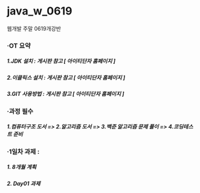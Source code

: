 # java_w_0619
웹개발 주말 0619개강반

### ·OT 요약 
#####   1.JDK 설치 : 게시판 참고 [ 아이티단자 홈페이지 ] 
#####   2.이클릭스 설치 : 게시판 참고 [ 아이티단자 홈페이지 ] 
#####   3.GIT 사용방법 : 게시판 참고 [ 아이티단자 홈페이지 ]

### ·과정 필수 
#####   1.컴퓨터구조 도서  => 2.알고리즘 도서 => 3.백준 알고리즘 문제 풀이 => 4.코딩테스트 준비

### ·1일차 과제 : 
#####   1. 8개월 계획
#####   2. Day01 과제


